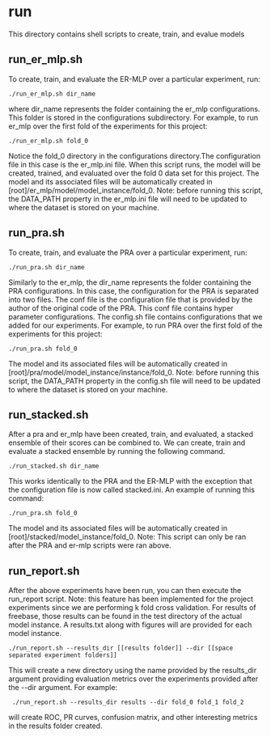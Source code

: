 # run

This directory contains shell scripts to create, train, and evalue models

## run_er_mlp.sh
To create, train, and evaluate the ER-MLP over a particular experiment, run:

```
./run_er_mlp.sh dir_name
```
where dir_name represents the folder containing the er_mlp configurations. This folder is stored in the configurations subdirectory. For example, to run er_mlp over the first fold of the experiments for this project:
```
./run_er_mlp.sh fold_0
```
Notice the fold_0 directory in the configurations directory.The configuration file in this case is the er_mlp.ini file. When this script runs, the model will be created, trained, and evaluated over the fold 0 data set for this project. The model and its associated files will be automatically created in [root]/er_mlp/model/model_instance/fold_0. Note: before running this script, the DATA_PATH property in the er_mlp.ini file will need to be updated to where the dataset is stored on your machine.

## run_pra.sh
To create, train, and evaluate the PRA over a particular experiment, run:

```
./run_pra.sh dir_name
```
Similarly to the er_mlp, the dir_name represents the folder containing the PRA configurations. In this case, the configuration for the PRA is separated into two files. The conf file is the configuration file that is provided by the author of the original code of the PRA. This conf file contains hyper parameter configurations. The config.sh file contains configurations that we added for our experiments. For example, to run PRA over the first fold of the experiments for this project:
```
./run_pra.sh fold_0
```
The model and its associated files will be automatically created in [root]/pra/model/model_instance/instance/fold_0. Note: before running this script, the DATA_PATH property in the config.sh file will need to be updated to where the dataset is stored on your machine.

## run_stacked.sh
After a pra and er_mlp have been created, train, and evaluated, a stacked ensemble of their scores can be combined to. We can create, train and evaluate a stacked ensemble by running the following command.

```
./run_stacked.sh dir_name
```
This works identically to the PRA and the ER-MLP with the exception that the configuration file is now called stacked.ini. An example of running this command:
```
./run_pra.sh fold_0
```
The model and its associated files will be automatically created in [root]/stacked/model_instance/fold_0. Note: This script can only be ran after the PRA and er-mlp scripts were ran above.

## run_report.sh

After the above experiments have been run, you can then execute the run_report script. Note: this feature has been implemented for the project experiments since we are performing k fold cross validation. For results of freebase, those results can be found in the test directory of the actual model instance. A results.txt along with figures will are provided for each model instance.

```
./run_report.sh --results_dir [[results folder]] --dir [[space separated experiment folders]]
```
This will create a new directory using the name provided by the results_dir argument providing evaluation metrics over the experiments provided after the --dir argument. For example:
```
 ./run_report.sh --results_dir results --dir fold_0 fold_1 fold_2
```
will create ROC, PR curves, confusion matrix, and other interesting metrics in the results folder created.


